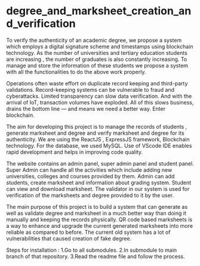 # degree_and_marksheet_creation_and_verification
To verify the authenticity of an academic degree, we propose a 
system which employs a digital signature scheme and timestamps 
using blockchain technology. As the number of universities and 
tertiary education students are increasing , the number of graduates 
is also constantly increasing. To manage and store the information 
of these students we propose a system with all the functionalities to 
do the above work properly. 

Operations often waste effort on duplicate record keeping and third-party 
validations. Record-keeping systems can be vulnerable to fraud and cyberattacks. 
Limited transparency can slow data verification. And with the arrival of IoT, 
transaction volumes have exploded. All of this slows business, drains the bottom 
line — and means we need a better way. Enter blockchain. 

The aim for developing this project is to manage the records of students , generate 
marksheet and degree and verify marksheet and degree for its authenticity. We are 
using the ReactJS , ExpressJS framework, Blockchain technology. For the 
database, we used MySQL. Use of VScode IDE enables rapid development and helps 
in improving code quality. 

The website contains an admin panel, super admin panel and student panel. Super 
Admin can handle all the activities which include adding new universities, colleges 
and courses provided by them. Admin can add students, create marksheet and 
information about grading system. Student can view and download marksheet. 
The validator in our system is used for verification of the marksheets and degree 
provided to it by the user. 

The main purpose of this project is to build a system that can generate as well as 
validate degree and marksheet in a much better way than doing it manually and 
keeping the records physically. QR code based marksheets is a way to enhance and 
upgrade the current generated marksheets into more reliable as compared to before. 
The current old system has a lot of vulnerabilities that caused creation of fake degree. 


Steps for installation :
1.Go to all submodules.
2.In submodule to main branch of that repository.
3.Read the readme file and follow the process.
